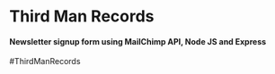 # Third Man Records
#### Newsletter signup form using MailChimp API, Node JS and Express

#ThirdManRecords